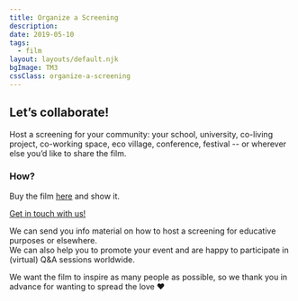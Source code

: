 ```yaml
---
title: Organize a Screening
description:
date: 2019-05-10
tags:
  - film
layout: layouts/default.njk
bgImage: TM3
cssClass: organize-a-screening
---
```


## Let’s collaborate!

Host a screening for your community: your school, university, co-living project, co-working space, eco village, conference, festival -- or wherever else you’d like to share the film.

### How?

Buy the film <a href="https://vimeo.com/ondemand/transmodernity" target="_blank" rel="noopener noreferrer">here</a> and show it.

[Get in touch with us!](mailto:connect@transmodernity.org)

We can send you info material on how to host a screening for educative purposes or elsewhere.\
We can also help you to promote your event and are happy to participate in (virtual) Q&A sessions worldwide.

We want the film to inspire as many people as possible, so we thank you in advance for wanting to spread the love ❤︎
